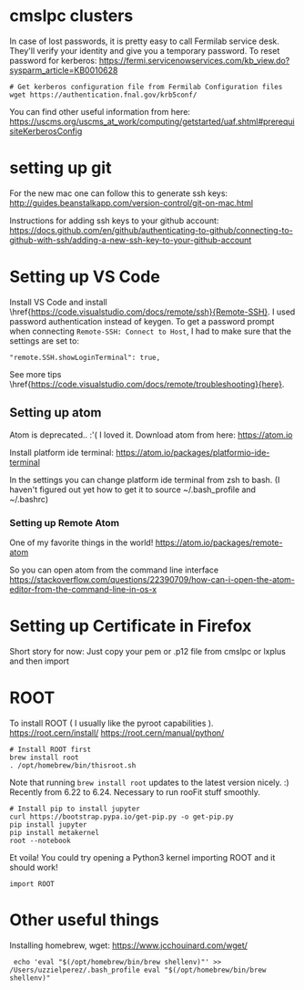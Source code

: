 # cmslpc clusters 

In case of lost passwords, it is pretty easy to call Fermilab service desk. They'll verify your identity and give you a temporary password. 
To reset password for kerberos: 
https://fermi.servicenowservices.com/kb_view.do?sysparm_article=KB0010628

```
# Get kerberos configuration file from Fermilab Configuration files 
wget https://authentication.fnal.gov/krb5conf/
```
You can find other useful information from here: 
https://uscms.org/uscms_at_work/computing/getstarted/uaf.shtml#prerequisiteKerberosConfig

# setting up git 

For the new mac one can follow this to generate ssh keys: 
http://guides.beanstalkapp.com/version-control/git-on-mac.html

Instructions for adding ssh keys to your github account: 
https://docs.github.com/en/github/authenticating-to-github/connecting-to-github-with-ssh/adding-a-new-ssh-key-to-your-github-account

# Setting up VS Code 

Install VS Code and install \href{https://code.visualstudio.com/docs/remote/ssh}{Remote-SSH}. I used password authentication instead of keygen. 
To get a password prompt when connecting `Remote-SSH: Connect to Host`, I had to make sure that the settings are set to: 

```
"remote.SSH.showLoginTerminal": true,
```
See more tips \href{https://code.visualstudio.com/docs/remote/troubleshooting}{here}.

## Setting up atom 
Atom is deprecated.. :'( I loved it.
Download atom from here: https://atom.io

Install platform ide terminal: https://atom.io/packages/platformio-ide-terminal

In the settings you can change platform ide terminal from zsh to bash. (I haven't figured out yet how to get it to source ~/.bash_profile and ~/.bashrc) 

### Setting up Remote Atom 
One of my favorite things in the world! 
https://atom.io/packages/remote-atom

So you can open atom from the command line interface
https://stackoverflow.com/questions/22390709/how-can-i-open-the-atom-editor-from-the-command-line-in-os-x

# Setting up Certificate in Firefox

Short story for now: Just copy your pem or .p12 file from cmslpc or lxplus and then import

# ROOT 

To install ROOT ( I usually like the pyroot capabilities ).
https://root.cern/install/
https://root.cern/manual/python/

```
# Install ROOT first 
brew install root
. /opt/homebrew/bin/thisroot.sh
```

Note that running `brew install root` updates to the latest version nicely. :) Recently from 6.22 to 6.24. Necessary to run rooFit stuff smoothly.

```
# Install pip to install jupyter 
curl https://bootstrap.pypa.io/get-pip.py -o get-pip.py
pip install jupyter
pip install metakernel
root --notebook
```

Et voila! 
You could try opening a Python3 kernel importing ROOT and it should work! 

```
import ROOT
```



# Other useful things 
Installing homebrew, wget: 
https://www.jcchouinard.com/wget/

` echo 'eval "$(/opt/homebrew/bin/brew shellenv)"' >> /Users/uzzielperez/.bash_profile
    eval "$(/opt/homebrew/bin/brew shellenv)"` 
    
   
